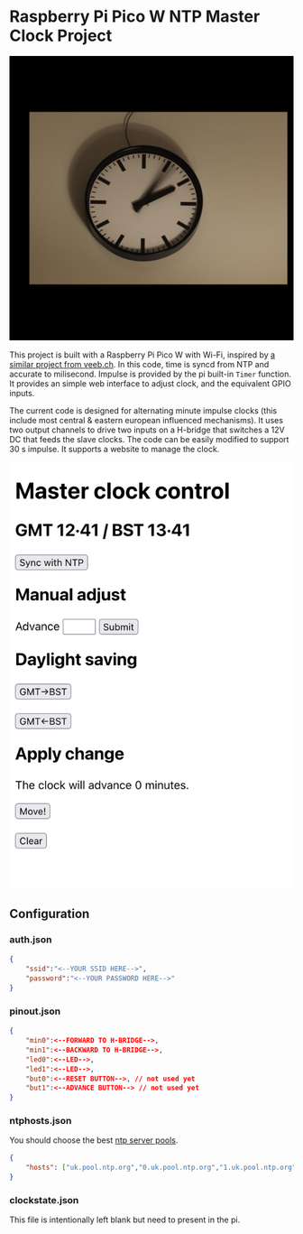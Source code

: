 # Raspberry Pi Pico W NTP Master Clock Project
![headphoto](/images/head.jpg)

This project is built with a Raspberry Pi Pico W with Wi-Fi, inspired by [a similar project from veeb.ch](https://github.com/veebch/clock). In this code, time is syncd from NTP and accurate to milisecond. Impulse is provided by the pi built-in ``Timer`` function. It provides an simple web interface to adjust clock, and the equivalent GPIO inputs.

The current code is designed for alternating minute impulse clocks (this include most central & eastern european influenced mechanisms). It uses two output channels to drive two inputs on a H-bridge that switches a 12V DC that feeds the slave clocks. The code can be easily modified to support 30 s impulse. It supports a website to manage the clock.

![webpage](/images/page.png)

## Configuration
### auth.json
``` json
{
    "ssid":"<--YOUR SSID HERE-->",
    "password":"<--YOUR PASSWORD HERE-->"
}
```
### pinout.json
``` json
{
    "min0":<--FORWARD TO H-BRIDGE-->,
    "min1":<--BACKWARD TO H-BRIDGE-->,
    "led0":<--LED-->,
    "led1":<--LED-->,
    "but0":<--RESET BUTTON-->, // not used yet
    "but1":<--ADVANCE BUTTON--> // not used yet
}
```

### ntphosts.json
You should choose the best [ntp server pools](https://www.ntppool.org/en/).
``` json
{
    "hosts": ["uk.pool.ntp.org","0.uk.pool.ntp.org","1.uk.pool.ntp.org","2.uk.pool.ntp.org","3.uk.pool.ntp.org","pool.ntp.org"]
}
```

### clockstate.json
This file is intentionally left blank but need to present in the pi.
```
```
